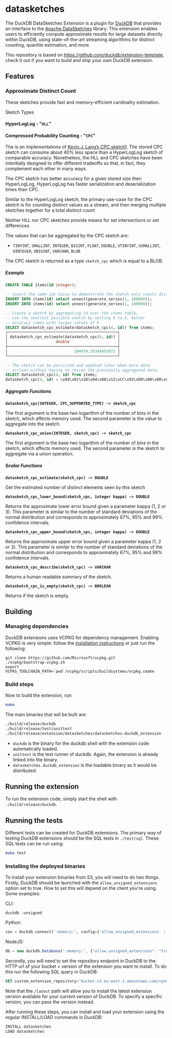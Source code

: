 # datasketches


The DuckDB DataSketches Extension is a plugin for [DuckDB](https://duckdb.org) that provides an interface to the [Apache DataSketches](https://datasketches.apache.org/) library. This extension enables users to efficiently compute approximate results for large datasets directly within DuckDB, using state-of-the-art streaming algorithms for distinct counting, quantile estimation, and more.

This repository is based on https://github.com/duckdb/extension-template, check it out if you want to build and ship your own DuckDB extension.

## Features

### Approximate Distinct Count

These sketches provide fast and memory-efficient cardinality estimation.

Sketch Types

#### HyperLogLog - "`HLL`"



#### Compressed Probability Counting - "`CPC`"

The is an implementations of [Kevin J. Lang’s CPC sketch1](https://arxiv.org/abs/1708.06839). The stored CPC sketch can consume about 40% less space than a HyperLogLog sketch of comparable accuracy. Nonetheless, the HLL and CPC sketches have been intentially designed to offer different tradeoffs so that, in fact, they complement each other in many ways.

The CPC sketch has better accuracy for a given stored size then HyperLogLog, HyperLogLog has faster serialization and deserialization times than CPC.

Similar to the HyperLogLog sketch, the primary use-case for the CPC sketch is for counting distinct values as a stream, and then merging multiple sketches together for a total distinct count

Neither HLL nor CPC sketches provide means for set intersections or set differences

The values that can be aggregated by the CPC sketch are:

* `TINYINT`, `SMALLINT`, `INTEGER`, `BIGINT`, `FLOAT`, `DOUBLE`, `UTINYINT`, `USMALLINT`, `UINTEGER`, `UBIGINT`, `VARCHAR`, `BLOB`

The CPC sketch is returned as a type `sketch_cpc` which is equal to a BLOB.

##### Example

```sql
CREATE TABLE items(id integer);

-- insert the same ids twice to demonstrate the sketch only counts distinct items.
INSERT INTO items(id) select unnest(generate_series(1, 100000));
INSERT INTO items(id) select unnest(generate_series(1, 100000));

-- Create a sketch by aggregating id over the items table,
-- use the smallest possible sketch by setting K to 4, better
-- accuracy comes with larger values of K
SELECT datasketch_cpc_estimate(datasketch_cpc(4, id)) from items;
┌────────────────────────────────────────────────┐
│ datasketch_cpc_estimate(datasketch_cpc(4, id)) │
│                     double                     │
├────────────────────────────────────────────────┤
│                             104074.26344655872 │
└────────────────────────────────────────────────┘

-- The sketch can be persisted and updated later when more data
-- arrives without having to rescan the previously aggregated data.
SELECT datasketch_cpc(4, id) from items;
datasketch_cpc(4, id) = \x04\x01\x10\x04\x0A\x12\xCC\x93\xD0\x00\x00\x00\x03\x00\x00\x00\x0C]\xAD\x019\x9B\xFA\x04+\x00\x00\x00
```

##### Aggregate Functions

**`datasketch_cpc(INTEGER, CPC_SUPPORTED_TYPE) -> sketch_cpc`**

The first argument is the base two logarithm of the number of bins in the sketch, which affects memory used. The second parameter is the value to aggregate into the sketch.

**`datasketch_cpc_union(INTEGER, sketch_cpc) -> sketch_cpc`**

The first argument is the base two logarithm of the number of bins in the sketch, which affects memory used. The second parameter is the sketch to aggregate via a union operation.

##### Scalar Functions

**`datasketch_cpc_estimate(sketch_cpc) -> DOUBLE`**

Get the estimated number of distinct elements seen by this sketch

**`datasketch_cpc_lower_bound(sketch_cpc, integer kappa) -> DOUBLE`**

Returns the approximate lower error bound given a parameter kappa (1, 2 or 3).
This parameter is similar to the number of standard deviations of the normal distribution and corresponds to approximately 67%, 95% and 99% confidence intervals.

**`datasketch_cpc_upper_bound(sketch_cpc, integer kappa) -> DOUBLE`**

Returns the approximate upper error bound given a parameter kappa (1, 2 or 3).
This parameter is similar to the number of standard deviations of the normal distribution and corresponds to approximately 67%, 95% and 99% confidence intervals.

**`datasketch_cpc_describe(sketch_cpc) -> VARCHAR`**

Returns a human readable summary of the sketch.

**`datasketch_cpc_is_empty(sketch_cpc) -> BOOLEAN`**

Returns if the sketch is empty.


## Building
### Managing dependencies
DuckDB extensions uses VCPKG for dependency management. Enabling VCPKG is very simple: follow the [installation instructions](https://vcpkg.io/en/getting-started) or just run the following:
```shell
git clone https://github.com/Microsoft/vcpkg.git
./vcpkg/bootstrap-vcpkg.sh
export VCPKG_TOOLCHAIN_PATH=`pwd`/vcpkg/scripts/buildsystems/vcpkg.cmake
```

### Build steps
Now to build the extension, run:
```sh
make
```
The main binaries that will be built are:
```sh
./build/release/duckdb
./build/release/test/unittest
./build/release/extension/datasketches/datasketches.duckdb_extension
```
- `duckdb` is the binary for the duckdb shell with the extension code automatically loaded.
- `unittest` is the test runner of duckdb. Again, the extension is already linked into the binary.
- `datasketches.duckdb_extension` is the loadable binary as it would be distributed.

## Running the extension
To run the extension code, simply start the shell with `./build/release/duckdb`.


## Running the tests
Different tests can be created for DuckDB extensions. The primary way of testing DuckDB extensions should be the SQL tests in `./test/sql`. These SQL tests can be run using:
```sh
make test
```

### Installing the deployed binaries
To install your extension binaries from S3, you will need to do two things. Firstly, DuckDB should be launched with the
`allow_unsigned_extensions` option set to true. How to set this will depend on the client you're using. Some examples:

CLI:
```shell
duckdb -unsigned
```

Python:
```python
con = duckdb.connect(':memory:', config={'allow_unsigned_extensions' : 'true'})
```

NodeJS:
```js
db = new duckdb.Database(':memory:', {"allow_unsigned_extensions": "true"});
```

Secondly, you will need to set the repository endpoint in DuckDB to the HTTP url of your bucket + version of the extension
you want to install. To do this run the following SQL query in DuckDB:
```sql
SET custom_extension_repository='bucket.s3.eu-west-1.amazonaws.com/<your_extension_name>/latest';
```
Note that the `/latest` path will allow you to install the latest extension version available for your current version of
DuckDB. To specify a specific version, you can pass the version instead.

After running these steps, you can install and load your extension using the regular INSTALL/LOAD commands in DuckDB:
```sql
INSTALL datasketches
LOAD datasketches
```
